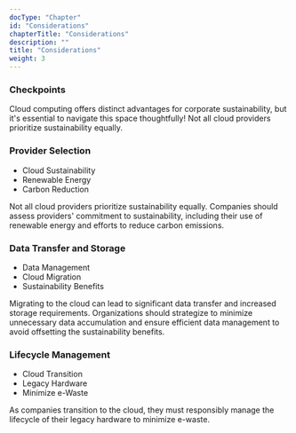 ```yaml
---
docType: "Chapter"
id: "Considerations"
chapterTitle: "Considerations"
description: ""
title: "Considerations"
weight: 3
---
```


### Checkpoints

Cloud computing offers distinct advantages for corporate sustainability, but it's essential to navigate this space thoughtfully! Not all cloud providers prioritize sustainability equally.
### Provider Selection

- Cloud Sustainability
- Renewable Energy
- Carbon Reduction

Not all cloud providers prioritize sustainability equally. Companies should assess providers' commitment to sustainability, including their use of renewable energy and efforts to reduce carbon emissions.
### Data Transfer and Storage

- Data Management
- Cloud Migration
- Sustainability Benefits

Migrating to the cloud can lead to significant data transfer and increased storage requirements. Organizations should strategize to minimize unnecessary data accumulation and ensure efficient data management to avoid offsetting the sustainability benefits.
### Lifecycle Management

- Cloud Transition
- Legacy Hardware
- Minimize e-Waste

As companies transition to the cloud, they must responsibly manage the lifecycle of their legacy hardware to minimize e-waste.
